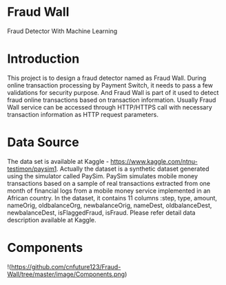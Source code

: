# Fraud Wall
Fraud Detector With Machine Learning

# Introduction
This project is to design a fraud detector named as Fraud Wall. During online transaction processing by Payment Switch, it needs to pass a few validations for security purpose. And Fraud Wall is part of it used to detect fraud online transactions based on transaction information. Usually Fraud Wall service can be accessed through HTTP/HTTPS call with necessary transaction information as HTTP request parameters.

# Data Source
The data set is available at Kaggle - https://www.kaggle.com/ntnu-testimon/paysim1.
Actually the dataset is a synthetic dataset generated using the simulator called PaySim. PaySim simulates mobile money transactions based on a sample of real transactions extracted from one month of financial logs from a mobile money service implemented in an African country.
In the dataset, it contains 11 columns :step, type, amount, nameOrig, oldbalanceOrg, newbalanceOrig, nameDest, oldbalanceDest, newbalanceDest, isFlaggedFraud, isFraud. Please refer detail data description available at Kaggle.

# Components
!(https://github.com/cnfuture123/Fraud-Wall/tree/master/image/Components.png)



